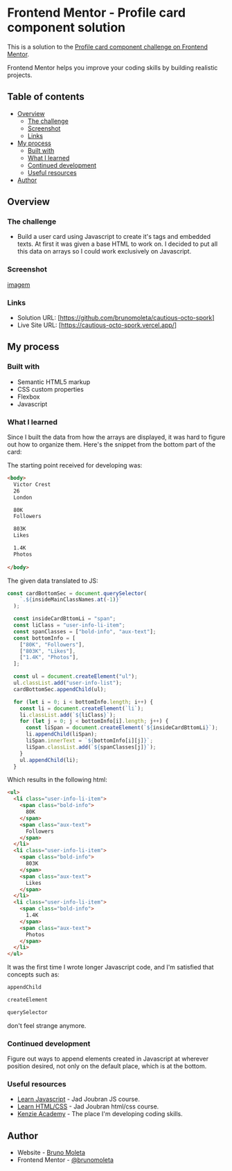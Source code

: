 # Frontend Mentor - Profile card component solution

This is a solution to the [Profile card component challenge on Frontend Mentor](https://www.frontendmentor.io/challenges/profile-card-component-cfArpWshJ). 

Frontend Mentor helps you improve your coding skills by building realistic projects. 

## Table of contents

- [Overview](#overview)
  - [The challenge](#the-challenge)
  - [Screenshot](#screenshot)
  - [Links](#links)
- [My process](#my-process)
  - [Built with](#built-with)
  - [What I learned](#what-i-learned)
  - [Continued development](#continued-development)
  - [Useful resources](#useful-resources)
- [Author](#author)


## Overview

### The challenge

- Build a user card using Javascript to create it's tags and embedded texts. At first it was given a base HTML to work on. I decided to put all this data on arrays so I could work exclusively on Javascript.

### Screenshot

[imagem](./images/Screenshot_1.jpg)


### Links

- Solution URL: [https://github.com/brunomoleta/cautious-octo-spork]
- Live Site URL: [https://cautious-octo-spork.vercel.app/]

## My process

### Built with

- Semantic HTML5 markup
- CSS custom properties
- Flexbox
- Javascript

### What I learned

Since I built the data from how the arrays are displayed, it was hard to figure out how to organize them.
Here's the snippet from the bottom part of the card:

The starting point received for developing was:
```html
<body>
  Victor Crest
  26
  London

  80K
  Followers

  803K
  Likes

  1.4K
  Photos
  
</body>
```

The given data translated to JS:
```js
const cardBottomSec = document.querySelector(
    `.${insideMainClassNames.at(-1)}`
  );

  const insideCardBttomLi = "span";
  const liClass = "user-info-li-item";
  const spanClasses = ["bold-info", "aux-text"];
  const bottomInfo = [
    ["80K", "Followers"],
    ["803K", "Likes"],
    ["1.4K", "Photos"],
  ];

  const ul = document.createElement("ul");
  ul.classList.add("user-info-list");
  cardBottomSec.appendChild(ul);

  for (let i = 0; i < bottomInfo.length; i++) {
    const li = document.createElement(`li`);
    li.classList.add(`${liClass}`);
    for (let j = 0; j < bottomInfo[i].length; j++) {
      const liSpan = document.createElement(`${insideCardBttomLi}`);
      li.appendChild(liSpan);
      liSpan.innerText = `${bottomInfo[i][j]}`;
      liSpan.classList.add(`${spanClasses[j]}`);
    }
    ul.appendChild(li);
  }
  ```
Which results in the following html:
```html
<ul>
  <li class="user-info-li-item">
    <span class="bold-info">
      80K
    </span>
    <span class="aux-text">
      Followers
    </span>
  </li> 
  <li class="user-info-li-item">
    <span class="bold-info">
      803K
    </span>
    <span class="aux-text">
      Likes
    </span>
  </li> 
  <li class="user-info-li-item">
    <span class="bold-info">
      1.4K
    </span>
    <span class="aux-text">
      Photos
    </span>
  </li> 
</ul>
```

It was the first time I wrote longer Javascript code, and I'm satisfied that concepts such as:
```js
appendChild
```
```js
createElement
```
```js
querySelector
```
don't feel strange anymore.

### Continued development

Figure out ways to append elements created in Javascript at wherever position desired, not only on the default place, which is at the bottom.


### Useful resources

- [Learn Javascript](https://learnjavascript.online/app.html) - Jad Joubran JS course.
- [Learn HTML/CSS](https://learnhtmlcss.online/) - Jad Joubran html/css course.
- [Kenzie Academy](https://kenzie.com.br/) - The place I'm developing coding skills.

## Author

- Website - [Bruno Moleta](https://github.com/brunomoleta)
- Frontend Mentor - [@brunomoleta](https://www.frontendmentor.io/profile/brunomoleta)

